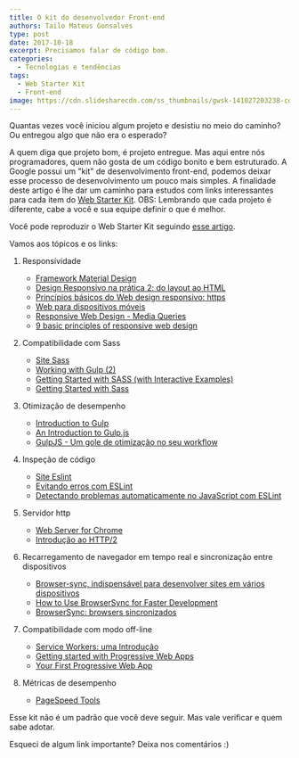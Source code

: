```yaml
---
title: O kit do desenvolvedor Front-end
authors: Tailo Mateus Gonsalves
type: post
date: 2017-10-18
excerpt: Precisamos falar de código bom.
categories:
  - Tecnologias e tendências
tags:
  - Web Starter Kit
  - Front-end
image: https://cdn.slidesharecdn.com/ss_thumbnails/gwsk-141027203238-conversion-gate01-thumbnail-4.jpg?cb=1414514843
---
```



Quantas vezes você iniciou algum projeto e desistiu no meio do caminho? Ou entregou algo que não era o esperado?

A quem diga que projeto bom, é projeto entregue. Mas aqui entre nós programadores, quem não gosta de um código bonito e bem estruturado. A Google possui um "kit" de desenvolvimento front-end, podemos deixar esse processo de desenvolvimento um pouco mais simples. A finalidade deste artigo é lhe dar um caminho para estudos com links interessantes para cada item do [Web Starter Kit][1]. OBS: Lembrando que cada projeto é diferente, cabe a você e sua equipe definir o que é melhor.   

Você pode reproduzir o Web Starter Kit seguindo [esse artigo][2].

Vamos aos tópicos e os links:

1. Responsividade

	- [Framework Material Design][3]
	- [Design Responsivo na prática 2: do layout ao HTML][4] 
	- [Princípios básicos do Web design responsivo: https][5] 
	- [Web para dispositivos móveis][6] 
	- [Responsive Web Design - Media Queries][7] 
	- [9 basic principles of responsive web design][8] 

2. Compatibilidade com Sass

	- [Site Sass][9] 
	- [Working with Gulp (2)][10]  
	- [Getting Started with SASS (with Interactive Examples)][11] 
	- [Getting Started with Sass][12] 

3. Otimização de desempenho

	- [Introduction to Gulp][13] 
	- [An Introduction to Gulp.js][14] 
	- [GulpJS - Um gole de otimização no seu workflow][15] 

4. Inspeção de código

	- [Site Eslint][16] 
	- [Evitando erros com ESLint][17] 
	- [Detectando problemas automaticamente no JavaScript com ESLint][18] 

5. Servidor http

	- [Web Server for Chrome][19] 
	- [Introdução ao HTTP/2][20] 
	
6. Recarregamento de navegador em tempo real e sincronização entre dispositivos

	- [Browser-sync, indispensável para desenvolver sites em vários dispositivos][21] 
	- [How to Use BrowserSync for Faster Development][22] 
	- [BrowserSync: browsers sincronizados][23] 

7. Compatibilidade com modo off-line

	- [Service Workers: uma Introdução][24] 
	- [Getting started with Progressive Web Apps][25] 
	- [Your First Progressive Web App][26] 

8. Métricas de desempenho

	- [PageSpeed Tools][27] 


Esse kit não é um padrão que você deve seguir. Mas vale verificar e quem sabe adotar. 

Esqueci de algum link importante? Deixa nos comentários :) 


[1]: https://developers.google.com/web/tools/starter-kit/ 
[2]: https://tableless.com.br/google-web-starter-kit/
[3]: https://getmdl.io
[4]: https://tableless.com.br/design-responsivo-na-pratica-2-layout-ao-html/
[5]: https://developers.google.com/web/fundamentals/design-and-ux/responsive/?hl=pt-br
[6]: https://www.caelum.com.br/apostila-html-css-javascript/web-para-dispositivos-moveis/
[7]: https://www.w3schools.com/css/css_rwd_mediaqueries.asp
[8]: http://blog.froont.com/9-basic-principles-of-responsive-web-design/
[9]: http://sass-lang.com/
[10]: https://medium.com/@jontorrado/working-with-gulp-2-19376bfdd077
[11]: https://scotch.io/tutorials/getting-started-with-sass
[12]: https://alistapart.com/article/getting-started-with-sass
[13]: https://developers.google.com/web/ilt/pwa/introduction-to-gulp
[14]: https://www.sitepoint.com/introduction-gulp-js/
[15]: https://blog.da2k.com.br/2015/01/24/gulpjs-um-gole-de-otimizacao-no-seu-workflow/
[16]: https://eslint.org/
[17]: https://medium.com/@oieduardorabelo/evitando-erros-com-eslint-91b5a4bb9471
[18]: https://imasters.com.br/desenvolvimento/detectando-problemas-automaticamente-no-javascript-com-eslint/
[19]: https://chrome.google.com/webstore/detail/web-server-for-chrome/ofhbbkphhbklhfoeikjpcbhemlocgigb
[20]: https://developers.google.com/web/fundamentals/performance/http2/?hl=pt-br
[21]: http://blog.caelum.com.br/browser-sync-indispensavel-para-desenvolver-sites-em-varios-dispositivos/
[22]: https://scotch.io/tutorials/how-to-use-browsersync-for-faster-development
[23]: http://hugobessa.com.br/browsersync-browsers-sincronizados/
[24]: https://developers.google.com/web/fundamentals/primers/service-workers/
[25]: https://addyosmani.com/blog/getting-started-with-progressive-web-apps/
[26]: https://codelabs.developers.google.com/codelabs/your-first-pwapp/
[27]: https://developers.google.com/speed/pagespeed/